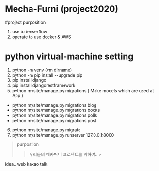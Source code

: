 # Mecha-Furni (project2020)
#project purposition
1. use to tenserflow
2. operate to use docker & AWS

# python virtual-machine setting
1. python -m venv (vm dirname)
2. python -m pip install --upgrade pip
3. pip install django
4. pip install djangorestframework
5. python mysite/manage.py migrations
( Make models which are used at App )
* python mysite/manage.py migrations blog
* python mysite/manage.py migrations books
* python mysite/manage.py migrations polls
* python mysite/manage.py migrations post
6. python mysite/manage.py migrate
7. python mysite/manage.py runserver 127.0.0.1:8000

> purpostion
>> 우리들의 메카퍼니 프로젝트를 위하여.. >

idea.. web kakao talk
